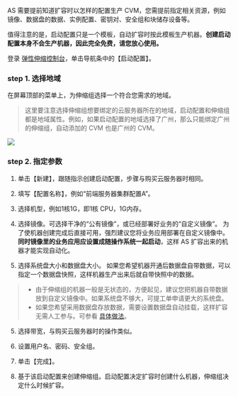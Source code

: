 AS 需要提前知道扩容时以怎样的配置生产 CVM，您需提前指定相关资源，例如镜像、数据盘的数据、实例配置、密钥对、安全组和块储存设备等。

值得注意的是，启动配置只是一个模板，自动扩容时按此模板生产机器。**创建启动配置本身不会生产机器，因此完全免费，请您放心使用。**

登录 [弹性伸缩控制台](https://console.cloud.tencent.com/autoscaling/config)，单击导航条中的【启动配置】。

### step 1. 选择地域

在屏幕顶部的菜单上，为伸缩组选择一个符合您需求的地域。

>这里要注意选择伸缩组想要绑定的云服务器所在的地域，启动配置和伸缩组都是地域属性。例如，如果启动配置的地域选择了广州，那么只能绑定广州的伸缩组，自动添加的 CVM 也是广州的 CVM。
>
![](https://main.qcloudimg.com/raw/014744e64c1b5bb3f251a478baa84540.png)

### step 2. 指定参数

1. 单击【新建】，跟随指示创建启动配置，步骤与购买云服务器时相同。

1. 填写【配置名称】，例如“前端服务器集群配置A”。

2. 选择机型，例如1核1G，即1核 CPU，1G内存。

3. 选择镜像。可选择干净的“公有镜像”，或已经部署好业务的“自定义镜像”。
为了使机器创建完成后直接可用，强烈建议您将业务应用部署在自定义镜像中。**同时镜像里的业务应用应设置成随操作系统一起启动**，这样 AS 扩容出来的机器才能实现自动化。

4. 选择系统盘大小和数据盘大小。
如果您希望机器开通后数据盘自带数据，可以指定一个数据盘快照，这样机器生产出来后就自带快照中的数据。
>
> - 由于伸缩组的机器一般是无状态的，方便起见，建议您把机器自带数据放到自定义镜像中。如果系统盘不够大，可提工单申请更大的系统盘。
> - 如果您希望采用数据盘存放数据，需要设置数据盘自动挂载，这样扩容无需人工参与。可参看 [具体做法](https://intl.cloud.tencent.com/document/product/377/4166)。
>
5. 选择带宽，与购买云服务器时的操作类似。

6. 设置用户名、密码、安全组。

7. 单击【完成】。

8. 基于该启动配置来创建伸缩组。启动配置决定扩容时创建什么机器，伸缩组决定什么时候扩容。
